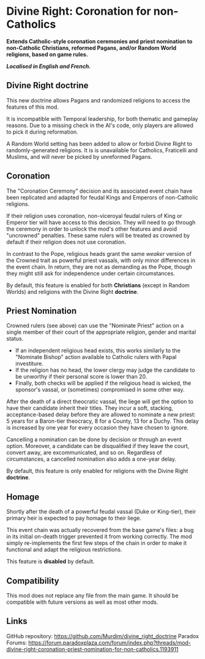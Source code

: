 # Divine Right: Coronation for non-Catholics

**Extends Catholic-style coronation ceremonies and priest nomination to non-Catholic Christians, reformed Pagans, and/or Random World religions, based on game rules.**

***Localised in English and French.***


## Divine Right doctrine

This new doctrine allows Pagans and randomized religions to access the features of this mod.

It is incompatible with Temporal leadership, for both thematic and gameplay reasons. Due to a missing check in the AI's code, only players are allowed to pick it during reformation.

A Random World setting has been added to allow or forbid Divine Right to randomly-generated religions. It is is unavailable for Catholics, Fraticelli and Muslims, and will never be picked by unreformed Pagans.

## Coronation

The "Coronation Ceremony" decision and its associated event chain have been replicated and adapted for feudal Kings and Emperors of non-Catholic religions.

If their religion uses coronation, non-viceroyal feudal rulers of King or Emperor tier will have access to this decision. They will need to go through the ceremony in order to unlock the mod's other features and avoid "uncrowned" penalties. These same rulers will be treated as crowned by default if their religion does not use coronation.

In contrast to the Pope, religious heads grant the same *weaker* version of the Crowned trait as powerful priest vassals, with only minor differences in the event chain. In return, they are not as demanding as the Pope, though they might still ask for independence under certain circumstances.

By default, this feature is enabled for both **Christians** (except in Random Worlds) and religions with the Divine Right **doctrine**.

## Priest Nomination

Crowned rulers (see above) can use the "Nominate Priest" action on a single member of their court of the appropriate religion, gender and marital status.
 - If an independent religious head exists, this works similarly to the "Nominate Bishop" action available to Catholic rulers with Papal investiture.
 - If the religion has no head, the lower clergy may judge the candidate to be unworthy if their personal score is lower than 20.
 - Finally, both checks will be applied if the religious head is wicked, the sponsor's vassal, or (sometimes) compromised in some other way.

After the death of a direct theocratic vassal, the liege will get the option to have their candidate inherit their titles. They incur a soft, stacking, acceptance-based delay before they are allowed to nominate a new priest: 5 years for a Baron-tier theocracy, 8 for a County, 13 for a Duchy. This delay is increased by one year for every occasion they have chosen to ignore.

Cancelling a nomination can be done by decision or through an event option. Moreover, a candidate can be disqualified if they leave the court, convert away, are excommunicated, and so on. Regardless of circumstances, a cancelled nomination also adds a one-year delay.

By default, this feature is only enabled for religions with the Divine Right **doctrine**.

## Homage

Shortly after the death of a powerful feudal vassal (Duke or King-tier), their primary heir is expected to pay homage to their liege.

This event chain was actually recovered from the base game's files: a bug in its initial on-death trigger prevented it from working correctly. The mod simply re-implements the first few steps of the chain in order to make it functional and adapt the religious restrictions.

This feature is **disabled** by default.

## Compatibility

This mod does not replace any file from the main game. It should be compatible with future versions as well as most other mods.

## Links

GitHub repository: <https://github.com/Murdim/divine_right_doctrine>
Paradox Forums: <https://forum.paradoxplaza.com/forum/index.php?threads/mod-divine-right-coronation-priest-nomination-for-non-catholics.1193911>
